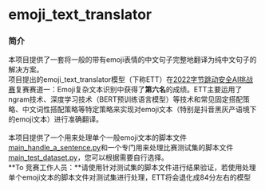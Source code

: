 # emoji_text_translator
### 简介
本项目提供了一套将一般的带有emoji表情的中文句子完整地翻译为纯中文句子的解决方案。  
项目提出的emoji_text_translator模型（下称ETT）在[2022字节跳动安全AI挑战赛](https://security.bytedance.com/fe/2022/ai-challenge#/challenge)复赛赛道一：Emoji复杂文本识别中获得了**第六名**的成绩。ETT主要运用了ngram技术、深度学习技术（BERT预训练语言模型）等技术和常见固定搭配策略、中文词性搭配策略等特定策略来实现对emoji文本（特别是抖音黑灰产语境下的emoji文本）进行准确翻译。  
<br/>
本项目提供了一个用来处理单个一般emoji文本的脚本文件[main_handle_a_sentence.py](https://github.com/2654400439/emoji_text_translator/blob/main/main_handle_a_sentence.py)和一个专门用来处理比赛测试集的脚本文件[main_test_dataset.py](https://github.com/2654400439/emoji_text_translator/blob/main/main_test_dataset.py)，您可以根据需要自行选择。  
**To 竞赛工作人员：**请使用针对测试集的脚本文件进行结果验证，若使用处理单个emoji文本的脚本文件对测试集进行处理，ETT将会退化成84分左右的模型
